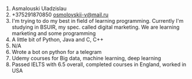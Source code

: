 1. Asmalouski Uladzislau
2. +375291870850 osmolovskii-v@mail.ru
3. I'm trying to do my best in field of learning programming. Currently I'm studying in BSUIR, my spec. called digital marketing. We are learning marketing and some programming
4. A little bit of Python, Java and C, C++
5. N/A
6. Wrote a bot on python for a telegram 
7. Udemy courses for Big data, machine learning, deep learning
8. Passed IELTS with 6.5 overall, completed courses in England, worked in USA